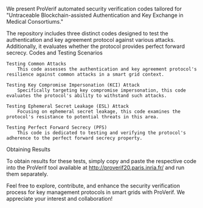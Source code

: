 We present ProVerif automated security verification codes tailored for "Untraceable Blockchain-assisted Authentication and Key Exchange in Medical
Consortiums." 

The repository includes three distinct codes designed to test the authentication and key agreement protocol against various attacks. Additionally, it evaluates whether the protocol provides perfect forward secrecy.
Codes and Testing Scenarios

    Testing Common Attacks
        This code assesses the authentication and key agreement protocol's resilience against common attacks in a smart grid context.

    Testing Key Compromise Impersonation (KCI) Attack
        Specifically targeting key compromise impersonation, this code evaluates the protocol's ability to withstand such attacks.

    Testing Ephemeral Secret Leakage (ESL) Attack
        Focusing on ephemeral secret leakage, this code examines the protocol's resistance to potential threats in this area.

    Testing Perfect Forward Secrecy (PFS)
        This code is dedicated to testing and verifying the protocol's adherence to the perfect forward secrecy property.

Obtaining Results

To obtain results for these tests, simply copy and paste the respective code into the ProVerif tool available at http://proverif20.paris.inria.fr/ and run them separately.

Feel free to explore, contribute, and enhance the security verification process for key management protocols in smart grids with ProVerif. We appreciate your interest and collaboration!
